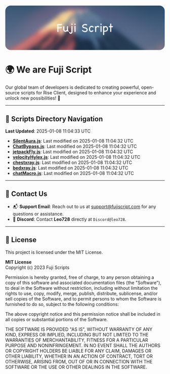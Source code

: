 ![Banner](.github/b.webp)

# 🌍 **We are Fuji Script**

Our global team of developers is dedicated to creating powerful, open-source scripts for Rise Client, designed to enhance your experience and unlock new possibilities! 🌟

---
<!-- SCRIPTS_NAVIGATION_START -->
## 📂 **Scripts Directory Navigation**

**Last Updated**: 2025-01-08 11:04:33 UTC

- **[SilentAura.js](scripts/SilentAura.js)**: Last modified on 2025-01-08 11:04:32 UTC
- **[ChatBypass.js](scripts/ChatBypass.js)**: Last modified on 2025-01-08 11:04:32 UTC
- **[jetpackFly.js](scripts/jetpackFly.js)**: Last modified on 2025-01-08 11:04:32 UTC
- **[velocityHylex.js](scripts/velocityHylex.js)**: Last modified on 2025-01-08 11:04:32 UTC
- **[chestxray.js](scripts/chestxray.js)**: Last modified on 2025-01-08 11:04:32 UTC
- **[bedxray.js](scripts/bedxray.js)**: Last modified on 2025-01-08 11:04:32 UTC
- **[chatMacro.js](scripts/chatMacro.js)**: Last modified on 2025-01-08 11:04:32 UTC

<!-- SCRIPTS_NAVIGATION_END -->

---

## 💬 **Contact Us**  
- 📬 **Support Email**: Reach out to us at [support@fujiscript.com](mailto:support@fujiscript.com) for any questions or assistance.  
- 💬 **Discord**: Contact **Leo728** directly at `Discord@leo728`.

---

## 📜 **License**

This project is licensed under the MIT License.  

**MIT License**  
Copyright (c) 2023 Fuji Scripts  

Permission is hereby granted, free of charge, to any person obtaining a copy of this software and associated documentation files (the "Software"), to deal in the Software without restriction, including without limitation the rights to use, copy, modify, merge, publish, distribute, sublicense, and/or sell copies of the Software, and to permit persons to whom the Software is furnished to do so, subject to the following conditions:  

The above copyright notice and this permission notice shall be included in all copies or substantial portions of the Software.  

THE SOFTWARE IS PROVIDED "AS IS", WITHOUT WARRANTY OF ANY KIND, EXPRESS OR IMPLIED, INCLUDING BUT NOT LIMITED TO THE WARRANTIES OF MERCHANTABILITY, FITNESS FOR A PARTICULAR PURPOSE AND NONINFRINGEMENT. IN NO EVENT SHALL THE AUTHORS OR COPYRIGHT HOLDERS BE LIABLE FOR ANY CLAIM, DAMAGES OR OTHER LIABILITY, WHETHER IN AN ACTION OF CONTRACT, TORT OR OTHERWISE, ARISING FROM, OUT OF OR IN CONNECTION WITH THE SOFTWARE OR THE USE OR OTHER DEALINGS IN THE SOFTWARE.  
